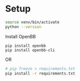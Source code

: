 # Setup

```bash
source venv/bin/activate
python --version
```

Install OpenBB

```
pip install openbb
pip install openbb-cli
```

OR

```bash
# pip freeze > requirements.txt
pip install -r requirements.txt
```